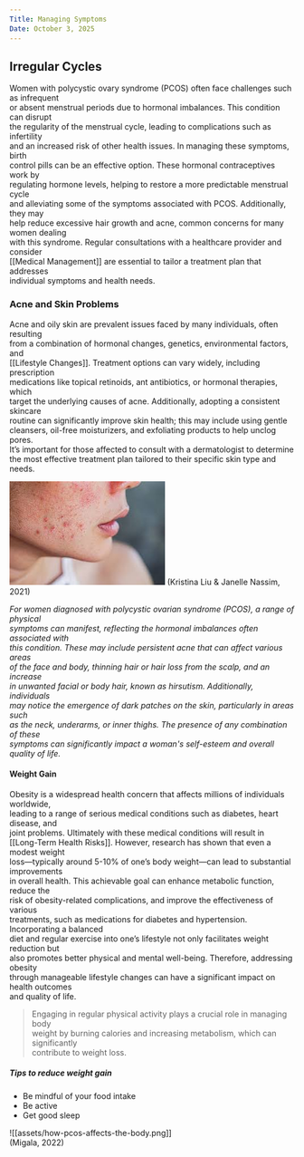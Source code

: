 ```yaml
---
Title: Managing Symptoms
Date: October 3, 2025
---
```

## Irregular Cycles

Women with polycystic ovary syndrome (PCOS) often face challenges such as infrequent  
or absent menstrual periods due to hormonal imbalances. This condition can disrupt  
the regularity of the menstrual cycle, leading to complications such as infertility  
and an increased risk of other health issues. In managing these symptoms, birth  
control pills can be an effective option. These hormonal contraceptives work by  
regulating hormone levels, helping to restore a more predictable menstrual cycle  
and alleviating some of the symptoms associated with PCOS. Additionally, they may  
help reduce excessive hair growth and acne, common concerns for many women dealing  
with this syndrome. Regular consultations with a healthcare provider and consider  
[[Medical Management]] are essential to tailor a treatment plan that addresses  
individual symptoms and health needs.

### Acne and Skin Problems

Acne and oily skin are prevalent issues faced by many individuals, often resulting  
from a combination of hormonal changes, genetics, environmental factors, and  
[[Lifestyle Changes]]. Treatment options can vary widely, including prescription  
medications like topical retinoids, ant antibiotics, or hormonal therapies, which  
target the underlying causes of acne. Additionally, adopting a consistent skincare  
routine can significantly improve skin health; this may include using gentle  
cleansers, oil-free moisturizers, and exfoliating products to help unclog pores.  
It’s important for those affected to consult with a dermatologist to determine  
the most effective treatment plan tailored to their specific skin type and needs.

![PCOS Acne](image-2.png)
(Kristina Liu & Janelle Nassim, 2021)

*For women diagnosed with polycystic ovarian syndrome (PCOS), a range of physical  
symptoms can manifest, reflecting the hormonal imbalances often associated with  
this condition. These may include persistent acne that can affect various areas  
of the face and body, thinning hair or hair loss from the scalp, and an increase  
in unwanted facial or body hair, known as hirsutism. Additionally, individuals  
may notice the emergence of dark patches on the skin, particularly in areas such  
as the neck, underarms, or inner thighs. The presence of any combination of these  
symptoms can significantly impact a woman's self-esteem and overall quality of life.*

####  Weight Gain

Obesity is a widespread health concern that affects millions of individuals worldwide,  
leading to a range of serious medical conditions such as diabetes, heart disease, and  
joint problems. Ultimately with these medical conditions will result in  
[[Long-Term Health Risks]]. However, research has shown that even a modest weight  
loss—typically around 5-10% of one’s body weight—can lead to substantial improvements  
in overall health. This achievable goal can enhance metabolic function, reduce the  
risk of obesity-related complications, and improve the effectiveness of various  
treatments, such as medications for diabetes and hypertension. Incorporating a balanced  
diet and regular exercise into one’s lifestyle not only facilitates weight reduction but  
also promotes better physical and mental well-being. Therefore, addressing obesity  
through manageable lifestyle changes can have a significant impact on health outcomes  
and quality of life.


> Engaging in regular physical activity plays a crucial role in managing body  
> weight by burning calories and increasing metabolism, which can significantly  
> contribute to weight loss.


##### Tips to reduce weight gain

- Be mindful of your food intake
- Be active
- Get good sleep


![[assets/how-pcos-affects-the-body.png]]  
(Migala, 2022)

